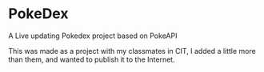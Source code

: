 # PokeDex
A Live updating Pokedex project based on PokeAPI



This was made as a project with my classmates in CIT, I added a little more than them, and wanted to publish it to the Internet.
